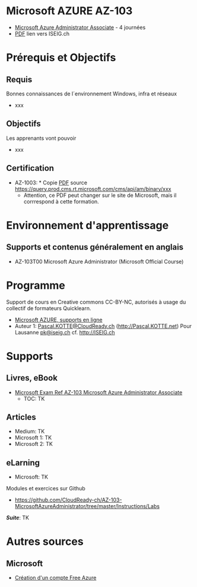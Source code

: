 # Microsoft AZURE AZ-103
* [Microsoft Azure Administrator Associate](http://www.iseig.ch/index.php?cnnx_nRef=131&cnnx_nLien=6) - 4 journées
* [PDF](http://www.iseig.ch/pdf/microsoft/microsoft%20certified_Azure%20Administrator%20Associate_AZ-103_iseig.pdf) lien vers ISEIG.ch

# Prérequis et Objectifs
## Requis
Bonnes connaissances de l´environnement Windows, infra et réseaux
* xxx
## Objectifs
Les apprenants vont pouvoir
* xxx
## Certification
* AZ-1003: * Copie [PDF](xxx) source https://query.prod.cms.rt.microsoft.com/cms/api/am/binary/xxx 
  * Attention, ce PDF peut changer sur le site de Microsoft, mais il corrrespond à cette formation.

# Environnement d'apprentissage
## Supports et contenus généralement en anglais
* AZ-103T00 Microsoft Azure Administrator (Microsoft Official Course)

# Programme
Support de cours en Creative commons CC-BY-NC, autorisés à usage du collectif de formateurs Quicklearn.
* [Microsoft AZURE, supports en ligne](TK)
* Auteur 1: Pascal.KOTTE@CloudReady.ch (http://Pascal.KOTTE.net) Pour Lausanne pk@iseig.ch cf. http://ISEIG.ch

# Supports
## Livres, eBook
* [Microsoft Exam Ref AZ-103 Microsoft Azure Administrator Associate](TK)
  * TOC: TK
## Articles
* Medium: TK
* Microsoft 1: TK
* Microsoft 2: TK
## eLarning
* Microsoft: TK

Modules et exercices sur Github
* https://github.com/CloudReady-ch/AZ-103-MicrosoftAzureAdministrator/tree/master/Instructions/Labs

***Suite***: TK

# Autres sources
## Microsoft
* [Création d'un compte Free Azure](https://www.youtube.com/watch?v=H53yVpKB3_c)
